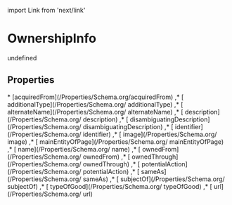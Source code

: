 import Link from 'next/link'
# OwnershipInfo

undefined

## Properties

<Grid>
* [acquiredFrom](/Properties/Schema.org/acquiredFrom)
,* [ additionalType](/Properties/Schema.org/ additionalType)
,* [ alternateName](/Properties/Schema.org/ alternateName)
,* [ description](/Properties/Schema.org/ description)
,* [ disambiguatingDescription](/Properties/Schema.org/ disambiguatingDescription)
,* [ identifier](/Properties/Schema.org/ identifier)
,* [ image](/Properties/Schema.org/ image)
,* [ mainEntityOfPage](/Properties/Schema.org/ mainEntityOfPage)
,* [ name](/Properties/Schema.org/ name)
,* [ ownedFrom](/Properties/Schema.org/ ownedFrom)
,* [ ownedThrough](/Properties/Schema.org/ ownedThrough)
,* [ potentialAction](/Properties/Schema.org/ potentialAction)
,* [ sameAs](/Properties/Schema.org/ sameAs)
,* [ subjectOf](/Properties/Schema.org/ subjectOf)
,* [ typeOfGood](/Properties/Schema.org/ typeOfGood)
,* [ url](/Properties/Schema.org/ url)

</Grid>

